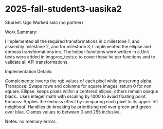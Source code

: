 # 2025-fall-student3-uasika2
Student: Ugo
Worked solo (no partner)

Work Summary:

I implemented all the required transformations in c milestone 1, and assembly milestone 2, and for milestone 3, I implemented the ellipse and emboss transformations inc. The helper functions were written in c.Unit tests were added in imgproc_tests.c to cover these helper functions and to validate all API transformations.

Implementation Details: 

Complements: inverts the rgb values of each pixel while preservng alpha.
Transpose: Swaps rows and columns for square images, return 0 for non square.
Ellipse: keeps pixels within a centered ellipse; others remain opaque black.. Uses integer math with sscaling by 1000 to avoid floating point.
Emboss: Applies the emboss effect by comparing each pixel to its upper left neighbout. Handlles tie breaking by prioritising red over green and green over blue. Clamps values to between 0 and 255 inclusive.

Notes:
no memory errors.